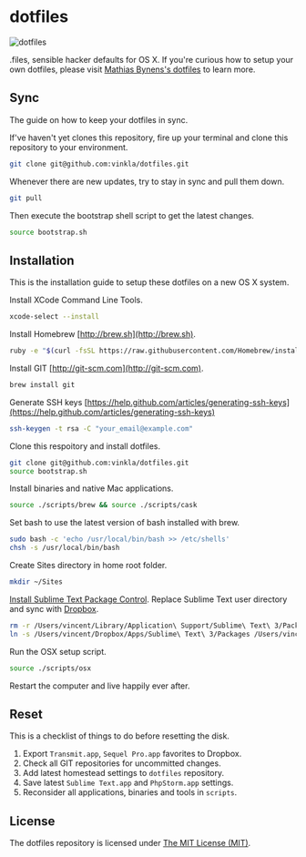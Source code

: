 # dotfiles

![dotfiles](https://cloud.githubusercontent.com/assets/499192/8982779/ab19893e-36c4-11e5-975b-86be2af72d86.png)

.files, sensible hacker defaults for OS X. If you're curious how to setup your own dotfiles, please visit [Mathias Bynens's dotfiles](https://github.com/mathiasbynens/dotfiles) to learn more.

## Sync

The guide on how to keep your dotfiles in sync.

If've haven't yet clones this repository, fire up your terminal and clone this repository to your environment.

```bash
git clone git@github.com:vinkla/dotfiles.git
```

Whenever there are new updates, try to stay in sync and pull them down.

```bash
git pull
```

Then execute the bootstrap shell script to get the latest changes.

```bash
source bootstrap.sh
```

## Installation

This is the installation guide to setup these dotfiles on a new OS X system.

Install XCode Command Line Tools.

```bash
xcode-select --install
```

Install Homebrew [http://brew.sh](http://brew.sh).

```bash
ruby -e "$(curl -fsSL https://raw.githubusercontent.com/Homebrew/install/master/install)"
```

Install GIT [http://git-scm.com](http://git-scm.com).

```bash
brew install git
```

Generate SSH keys [https://help.github.com/articles/generating-ssh-keys](https://help.github.com/articles/generating-ssh-keys)

```bash
ssh-keygen -t rsa -C "your_email@example.com"
```

Clone this respoitory and install dotfiles.

```bash
git clone git@github.com:vinkla/dotfiles.git
source bootstrap.sh
```

Install binaries and native Mac applications.

```bash
source ./scripts/brew && source ./scripts/cask
```

Set bash to use the latest version of bash installed with brew.

```bash
sudo bash -c 'echo /usr/local/bin/bash >> /etc/shells'
chsh -s /usr/local/bin/bash
```

Create Sites directory in home root folder.

```bash
mkdir ~/Sites
```

[Install Sublime Text Package Control](https://packagecontrol.io/installation). Replace Sublime Text user directory and sync with [Dropbox](http://dropbox.com).
```bash
rm -r /Users/vincent/Library/Application\ Support/Sublime\ Text\ 3/Packages
ln -s /Users/vincent/Dropbox/Apps/Sublime\ Text\ 3/Packages /Users/vincent/Library/Application\ Support/Sublime\ Text\ 3/Packages
```

Run the OSX setup script.

```bash
source ./scripts/osx
```

Restart the computer and live happily ever after.

## Reset
This is a checklist of things to do before resetting the disk.

1. Export `Transmit.app`, `Sequel Pro.app` favorites to Dropbox.
2. Check all GIT repositories for uncommitted changes.
3. Add latest homestead settings to `dotfiles` repository.
4. Save latest `Sublime Text.app` and `PhpStorm.app` settings.
5. Reconsider all applications, binaries and tools in `scripts`.

## License

The dotfiles repository is licensed under [The MIT License (MIT)](LICENSE).

